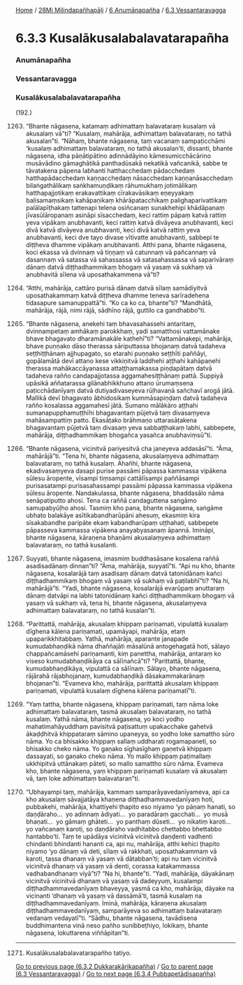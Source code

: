 
[Home](/) / [28Mi Milindapañhapāḷi](../../../28Mi.md) / [6 Anumānapañha](../../6.md) / [6.3 Vessantaravagga](../6.3.md)

# 6.3.3 Kusalākusalabalavatarapañha

### Anumānapañha

### Vessantaravagga

### Kusalākusalabalavatarapañha

(192.)

1263. “Bhante nāgasena, katamaṃ adhimattaṃ balavataraṃ kusalaṃ vā akusalaṃ vā”ti? “Kusalaṃ, mahārāja, adhimattaṃ balavataraṃ, no tathā akusalan”ti. “Nāhaṃ, bhante nāgasena, taṃ vacanaṃ sampaṭicchāmi ‘kusalaṃ adhimattaṃ balavataraṃ, no tathā akusalan’ti, dissanti, bhante nāgasena, idha pāṇātipātino adinnādāyino kāmesumicchācārino musāvādino gāmaghātikā panthadūsakā nekatikā vañcanikā, sabbe te tāvatakena pāpena labhanti hatthacchedaṃ pādacchedaṃ hatthapādacchedaṃ kaṇṇacchedaṃ nāsacchedaṃ kaṇṇanāsacchedaṃ bilaṅgathālikaṃ saṅkhamuṇḍikaṃ rāhumukhaṃ jotimālikaṃ hatthapajjotikaṃ erakavattikaṃ cīrakavāsikaṃ eṇeyyakaṃ baḷisamaṃsikaṃ kahāpaṇikaṃ khārāpatacchikaṃ palighaparivattikaṃ palālapīṭhakaṃ tattenapi telena osiñcanaṃ sunakhehipi khādāpanaṃ jīvasūlāropanaṃ asināpi sīsacchedaṃ, keci rattiṃ pāpaṃ katvā rattiṃ yeva vipākaṃ anubhavanti, keci rattiṃ katvā divāyeva anubhavanti, keci divā katvā divāyeva anubhavanti, keci divā katvā rattiṃ yeva anubhavanti, keci dve tayo divase vītivatte anubhavanti, sabbepi te diṭṭheva dhamme vipākaṃ anubhavanti. Atthi pana, bhante nāgasena, koci ekassa vā dvinnaṃ vā tiṇṇaṃ vā catunnaṃ vā pañcannaṃ vā dasannaṃ vā satassa vā sahassassa vā satasahassassa vā saparivāraṃ dānaṃ datvā diṭṭhadhammikaṃ bhogaṃ vā yasaṃ vā sukhaṃ vā anubhavitā sīlena vā uposathakammena vā”ti?

1264. “Atthi, mahārāja, cattāro purisā dānaṃ datvā sīlaṃ samādiyitvā uposathakammaṃ katvā diṭṭheva dhamme teneva sarīradehena tidasapure samanuppattā”ti. “Ko ca ko ca, bhante”ti? “Mandhātā, mahārāja, rājā, nimi rājā, sādhīno rājā, guttilo ca gandhabbo”ti.

1265. “Bhante nāgasena, anekehi taṃ bhavasahassehi antaritaṃ, dvinnampetaṃ amhākaṃ parokkhaṃ, yadi samatthosi vattamānake bhave bhagavato dharamānakāle kathehī”ti? “Vattamānakepi, mahārāja, bhave puṇṇako dāso therassa sāriputtassa bhojanaṃ datvā tadaheva seṭṭhiṭṭhānaṃ ajjhupagato, so etarahi puṇṇako seṭṭhīti paññāyi, gopālamātā devī attano kese vikkiṇitvā laddhehi aṭṭhahi kahāpaṇehi therassa mahākaccāyanassa attaṭṭhamakassa piṇḍapātaṃ datvā tadaheva rañño candapajjotassa aggamahesiṭṭhānaṃ pattā. Suppiyā upāsikā aññatarassa gilānabhikkhuno attano ūrumaṃsena paṭicchādanīyaṃ datvā dutiyadivaseyeva rūḷhavaṇā sañchavī arogā jātā. Mallikā devī bhagavato ābhidosikaṃ kummāsapiṇḍaṃ datvā tadaheva rañño kosalassa aggamahesī jātā. Sumano mālākāro aṭṭhahi sumanapupphamuṭṭhīhi bhagavantaṃ pūjetvā taṃ divasaṃyeva mahāsampattiṃ patto. Ekasāṭako brāhmaṇo uttarasāṭakena bhagavantaṃ pūjetvā taṃ divasaṃ yeva sabbaṭṭhakaṃ labhi, sabbepete, mahārāja, diṭṭhadhammikaṃ bhogañca yasañca anubhaviṃsū”ti.

1266. “Bhante nāgasena, vicinitvā pariyesitvā cha janeyeva addasāsī”ti. “Āma, mahārājā”ti. “Tena hi, bhante nāgasena, akusalaṃyeva adhimattaṃ balavataraṃ, no tathā kusalaṃ. Ahañhi, bhante nāgasena, ekadivasaṃyeva dasapi purise passāmi pāpassa kammassa vipākena sūlesu āropente, vīsampi tiṃsampi cattālīsampi paññāsampi purisasatampi purisasahassampi passāmi pāpassa kammassa vipākena sūlesu āropente. Nandakulassa, bhante nāgasena, bhaddasālo nāma senāpatiputto ahosi. Tena ca raññā candaguttena saṅgāmo samupabyūḷho ahosi. Tasmiṃ kho pana, bhante nāgasena, saṅgāme ubhato balakāye asītikabandharūpāni ahesuṃ, ekasmiṃ kira sīsakabandhe paripāte ekaṃ kabandharūpaṃ uṭṭhahati, sabbepete pāpasseva kammassa vipākena anayabyasanaṃ āpannā. Imināpi, bhante nāgasena, kāraṇena bhaṇāmi akusalaṃyeva adhimattaṃ balavataraṃ, no tathā kusalanti.

1267. Suyyati, bhante nāgasena, imasmiṃ buddhasāsane kosalena raññā asadisadānaṃ dinnan”ti? “Āma, mahārāja, suyyatī”ti. “Api nu kho, bhante nāgasena, kosalarājā taṃ asadisaṃ dānaṃ datvā tatonidānaṃ kañci diṭṭhadhammikaṃ bhogaṃ vā yasaṃ vā sukhaṃ vā paṭilabhī”ti? “Na hi, mahārājā”ti. “Yadi, bhante nāgasena, kosalarājā evarūpaṃ anuttaraṃ dānaṃ datvāpi na labhi tatonidānaṃ kañci diṭṭhadhammikaṃ bhogaṃ vā yasaṃ vā sukhaṃ vā, tena hi, bhante nāgasena, akusalaṃyeva adhimattaṃ balavataraṃ, no tathā kusalan”ti.

1268. “Parittattā, mahārāja, akusalaṃ khippaṃ pariṇamati, vipulattā kusalaṃ dīghena kālena pariṇamati, upamāyapi, mahārāja, etaṃ upaparikkhitabbaṃ. Yathā, mahārāja, aparante janapade kumudabhaṇḍikā nāma dhaññajāti māsalūnā antogehagatā hoti, sālayo chappañcamāsehi pariṇamanti, kiṃ panettha, mahārāja, antaraṃ ko viseso kumudabhaṇḍikāya ca sālīnañcā”ti? “Parittattā, bhante, kumudabhaṇḍikāya, vipulattā ca sālīnaṃ. Sālayo, bhante nāgasena, rājārahā rājabhojanaṃ, kumudabhaṇḍikā dāsakammakarānaṃ bhojanan”ti. “Evameva kho, mahārāja, parittattā akusalaṃ khippaṃ pariṇamati, vipulattā kusalaṃ dīghena kālena pariṇamatī”ti.

1269. “Yaṃ tattha, bhante nāgasena, khippaṃ pariṇamati, taṃ nāma loke adhimattaṃ balavataraṃ, tasmā akusalaṃ balavataraṃ, no tathā kusalaṃ. Yathā nāma, bhante nāgasena, yo koci yodho mahatimahāyuddhaṃ pavisitvā paṭisattuṃ upakacchake gahetvā ākaḍḍhitvā khippataraṃ sāmino upaneyya, so yodho loke samattho sūro nāma. Yo ca bhisakko khippaṃ sallaṃ uddharati rogamapaneti, so bhisakko cheko nāma. Yo gaṇako sīghasīghaṃ gaṇetvā khippaṃ dassayati, so gaṇako cheko nāma. Yo mallo khippaṃ paṭimallaṃ ukkhipitvā uttānakaṃ pāteti, so mallo samattho sūro nāma. Evameva kho, bhante nāgasena, yaṃ khippaṃ pariṇamati kusalaṃ vā akusalaṃ vā, taṃ loke adhimattaṃ balavataran”ti.

1270. “Ubhayampi taṃ, mahārāja, kammaṃ samparāyavedanīyameva, api ca kho akusalaṃ sāvajjatāya khaṇena diṭṭhadhammavedanīyaṃ hoti, pubbakehi, mahārāja, khattiyehi ṭhapito eso niyamo ‘yo pāṇaṃ hanati, so daṇḍāraho…  yo adinnaṃ ādiyati…  yo paradāraṃ gacchati…  yo musā bhaṇati…  yo gāmaṃ ghāteti…  yo panthaṃ dūseti…  yo nikatiṃ karoti…  yo vañcanaṃ karoti, so daṇḍāraho vadhitabbo chettabbo bhettabbo hantabbo’ti. Taṃ te upādāya vicinitvā vicinitvā daṇḍenti vadhenti chindanti bhindanti hananti ca, api nu, mahārāja, atthi kehici ṭhapito niyamo ‘yo dānaṃ vā deti, sīlaṃ vā rakkhati, uposathakammaṃ vā karoti, tassa dhanaṃ vā yasaṃ vā dātabban’ti; api nu taṃ vicinitvā vicinitvā dhanaṃ vā yasaṃ vā denti, corassa katakammassa vadhabandhanaṃ viyā”ti? “Na hi, bhante”ti. “Yadi, mahārāja, dāyakānaṃ vicinitvā vicinitvā dhanaṃ vā yasaṃ vā dadeyyuṃ, kusalampi diṭṭhadhammavedanīyaṃ bhaveyya, yasmā ca kho, mahārāja, dāyake na vicinanti ‘dhanaṃ vā yasaṃ vā dassāmā’ti, tasmā kusalaṃ na diṭṭhadhammavedanīyaṃ. Iminā, mahārāja, kāraṇena akusalaṃ diṭṭhadhammavedanīyaṃ, samparāyeva so adhimattaṃ balavataraṃ vedanaṃ vedayatī”ti. “Sādhu, bhante nāgasena, tavādisena buddhimantena vinā neso pañho sunibbeṭhiyo, lokikaṃ, bhante nāgasena, lokuttarena viññāpitan”ti.

---

1271. Kusalākusalabalavatarapañho tatiyo.



[Go to previous page (6.3.2 Dukkarakārikapañha)](6.3.2.md) / [Go to parent page (6.3 Vessantaravagga)](../6.3.md) / [Go to next page (6.3.4 Pubbapetādisapañha)](6.3.4.md)


